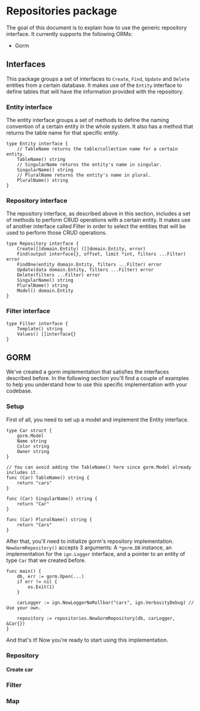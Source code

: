 # Repositories package
The goal of this document is to explain how to use the generic repository interface. It currently supports the following ORMs:
- Gorm

## Interfaces
This package groups a set of interfaces to `Create`, `Find`, `Update` and `Delete` entities from a certain database. It makes use of the `Entity` interface to define tables that will have the information provided with the repository.

### Entity interface
The entity interface groups a set of methods to define the naming convention of a certain entity in the whole system. It also has a method that returns the table name for that specific entity.
```golang
type Entity interface {
	// TableName returns the table/collection name for a certain entity.
	TableName() string
	// SingularName returns the entity's name in singular.
	SingularName() string
	// PluralName returns the entity's name in plural.
	PluralName() string
}
```

### Repository interface
The repository interface, as described above in this section, includes a set of methods to perform CRUD operations with a certain entity.
It makes use of another interface called Filter in order to select the entities that will be used to perform those CRUD operations.

```golang
type Repository interface {
	Create([]domain.Entity) ([]domain.Entity, error)
	Find(output interface{}, offset, limit *int, filters ...Filter) error
	FindOne(entity domain.Entity, filters ...Filter) error
	Update(data domain.Entity, filters ...Filter) error
	Delete(filters ...Filter) error
	SingularName() string
	PluralName() string
	Model() domain.Entity
}
```

### Filter interface
```golang
type Filter interface {
	Template() string
	Values() []interface{}
}
```

## GORM
We've created a gorm implementation that satisfies the interfaces described before. In the following section you'll find a couple of examples to help you understand how to use this specific implementation with your codebase.

### Setup
First of all, you need to set up a model and implement the Entity interface.

```golang
type Car struct {
    gorm.Model
    Name string
    Color string
    Owner string
}

// You can avoid adding the TableName() here since gorm.Model already includes it.
func (Car) TableName() string {
	return "cars"
}

func (Car) SingularName() string {
	return "Car"
}

func (Car) PluralName() string {
	return "Cars"
}
```

After that, you'll need to initialize gorm's repository implementation. `NewGormRepository()` accepts 3 arguments: A `*gorm.DB` instance, an implementation for the `ign.Logger` interface, and a pointer to an entity of type `Car` that we created before.
```golang
func main() {
    db, err := gorm.Open(...)
    if err != nil {
        os.Exit(1)
    }
    
    carLogger := ign.NewLoggerNoRollbar("cars", ign.VerbosityDebug) // Use your own.
    
    repository := repositories.NewGormRepository(db, carLogger, &Car{})
}
```

And that's it! Now you're ready to start using this implementation.

### Repository

#### Create car


### Filter

### Map